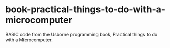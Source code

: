 # book-practical-things-to-do-with-a-microcomputer
BASIC code from the Usborne programming book, Practical things to do with a Microcomputer.

